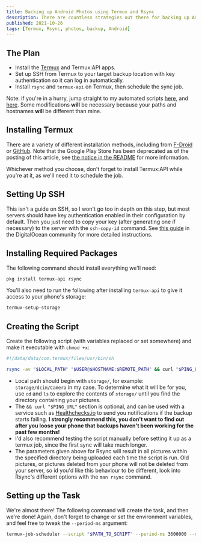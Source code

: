 ```yaml
---
title: Backing up Android Photos using Termux and Rsync
description: There are countless strategies out there for backing up Android photos, but why get complicated when you can keep it simple with Rsync?
published: 2021-10-26
tags: [Termux, Rsync, photos, backup, Android]
---
```


<!-- cspell:ignore termux dcim healthchecks -->

## The Plan

- Install the [Termux](https://github.com/termux/termux-app) and Termux:API apps.
- Set up SSH from Termux to your target backup location with key authentication so it can log in automatically.
- Install `rsync` and `termux-api` on Termux, then schedule the sync job.

Note: if you're in a hurry, jump straight to my automated scripts [here](https://github.com/mtoohey31/dotfiles/blob/master/.scripts/setup/schedule_photo_sync), and [here](https://github.com/mtoohey31/dotfiles/blob/master/.scripts/sync_photos). Some modifications **will** be necessary because your paths and hostnames **will** be different than mine.

## Installing Termux

There are a variety of different installation methods, including from [F-Droid](https://f-droid.org/en/packages/com.termux/) or [GitHub](https://github.com/termux/termux-app/releases). Note that the Google Play Store has been deprecated as of the posting of this article, see [the notice in the README](https://github.com/termux/termux-app#google-play-store-deprecated) for more information.

Whichever method you choose, don't forget to install Termux:API while you're at it, as we'll need it to schedule the job.

## Setting Up SSH

This isn't a guide on SSH, so I won't go too in depth on this step, but most servers should have key authentication enabled in their configuration by default. Then you just need to copy your key (after generating one if necessary) to the server with the `ssh-copy-id` command. See [this guide](https://www.digitalocean.com/community/tutorials/how-to-configure-ssh-key-based-authentication-on-a-linux-server) in the DigitalOcean community for more detailed instructions.

## Installing Required Packages

The following command should install everything we'll need:

```bash
pkg install termux-api rsync
```

You'll also need to run the following after installing `termux-api` to give it access to your phone's storage:

```bash
termux-setup-storage
```

## Creating the Script

Create the following script (with variables replaced or set somewhere) and make it executable with `chmod +x`:

```bash
#!/data/data/com.termux/files/usr/bin/sh

rsync -av "$LOCAL_PATH" "$USER@$HOSTNAME:$REMOTE_PATH" && curl "$PING_URL"
```

- Local path should begin with `storage/`, for example: `storage/dcim/Camera` in my case. To determine what it will be for you, use `cd` and `ls` to explore the contents of `storage/` until you find the directory containing your pictures.
- The `&& curl "$PING_URL"` section is optional, and can be used with a service such as [Healthchecks.io](https://healthchecks.io) to send you notifications if the backup starts failing. **I strongly recommend this, you don't want to find out after you loose your phone that backups haven't been working for the past few months!**
- I'd also recommend testing the script manually before setting it up as a termux job, since the first sync will take much longer.
- The parameters given above for Rsync will result in all pictures within the specified directory being uploaded each time the script is run. Old pictures, or pictures deleted from your phone will not be deleted from your server, so id you'd like this behaviour to be different, look into Rsync's different options with the `man rsync` command.

## Setting up the Task

We're almost there! The following command will create the task, and then we're done! Again, don't forget to change or set the environment variables, and feel free to tweak the `--period-ms` argument:

```bash
termux-job-scheduler --script "$PATH_TO_SCRIPT" --period-ms 3600000 --network unmetered
```
